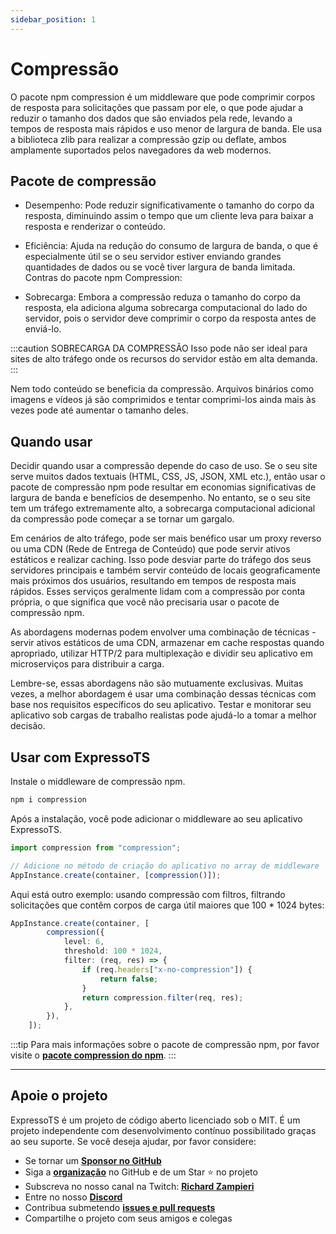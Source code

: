 ```yaml
---
sidebar_position: 1
---
```


# Compressão

O pacote npm compression é um middleware que pode comprimir corpos de resposta para solicitações que passam por ele, o que pode ajudar a reduzir o tamanho dos dados que são enviados pela rede, levando a tempos de resposta mais rápidos e uso menor de largura de banda. Ele usa a biblioteca zlib para realizar a compressão gzip ou deflate, ambos amplamente suportados pelos navegadores da web modernos.

## Pacote de compressão

- Desempenho: Pode reduzir significativamente o tamanho do corpo da resposta, diminuindo assim o tempo que um cliente leva para baixar a resposta e renderizar o conteúdo.

- Eficiência: Ajuda na redução do consumo de largura de banda, o que é especialmente útil se o seu servidor estiver enviando grandes quantidades de dados ou se você tiver largura de banda limitada.
Contras do pacote npm Compression:

- Sobrecarga: Embora a compressão reduza o tamanho do corpo da resposta, ela adiciona alguma sobrecarga computacional do lado do servidor, pois o servidor deve comprimir o corpo da resposta antes de enviá-lo.

:::caution SOBRECARGA DA COMPRESSÃO
Isso pode não ser ideal para sites de alto tráfego onde os recursos do servidor estão em alta demanda.
:::

Nem todo conteúdo se beneficia da compressão. Arquivos binários como imagens e vídeos já são comprimidos e tentar comprimi-los ainda mais às vezes pode até aumentar o tamanho deles.

## Quando usar

Decidir quando usar a compressão depende do caso de uso. Se o seu site serve muitos dados textuais (HTML, CSS, JS, JSON, XML etc.), então usar o pacote de compressão npm pode resultar em economias significativas de largura de banda e benefícios de desempenho. No entanto, se o seu site tem um tráfego extremamente alto, a sobrecarga computacional adicional da compressão pode começar a se tornar um gargalo.

Em cenários de alto tráfego, pode ser mais benéfico usar um proxy reverso ou uma CDN (Rede de Entrega de Conteúdo) que pode servir ativos estáticos e realizar caching. Isso pode desviar parte do tráfego dos seus servidores principais e também servir conteúdo de locais geograficamente mais próximos dos usuários, resultando em tempos de resposta mais rápidos. Esses serviços geralmente lidam com a compressão por conta própria, o que significa que você não precisaria usar o pacote de compressão npm.

As abordagens modernas podem envolver uma combinação de técnicas - servir ativos estáticos de uma CDN, armazenar em cache respostas quando apropriado, utilizar HTTP/2 para multiplexação e dividir seu aplicativo em microserviços para distribuir a carga.

Lembre-se, essas abordagens não são mutuamente exclusivas. Muitas vezes, a melhor abordagem é usar uma combinação dessas técnicas com base nos requisitos específicos do seu aplicativo. Testar e monitorar seu aplicativo sob cargas de trabalho realistas pode ajudá-lo a tomar a melhor decisão.

## Usar com ExpressoTS

Instale o middleware de compressão npm.

```bash
npm i compression
```

Após a instalação, você pode adicionar o middleware ao seu aplicativo ExpressoTS.

```typescript
import compression from "compression";

// Adicione no método de criação do aplicativo no array de middleware
AppInstance.create(container, [compression()]);
```

Aqui está outro exemplo: usando compressão com filtros, filtrando solicitações que contêm corpos de carga útil maiores que 100 * 1024 bytes:

```typescript
AppInstance.create(container, [
        compression({
            level: 6,
            threshold: 100 * 1024,
            filter: (req, res) => {
                if (req.headers["x-no-compression"]) {
                    return false;
                }
                return compression.filter(req, res);
            },
        }),
    ]);
```

:::tip
Para mais informações sobre o pacote de compressão npm, por favor visite o **[pacote compression do npm](https://www.npmjs.com/package/compression)**.
:::

---

## Apoie o projeto

ExpressoTS é um projeto de código aberto licenciado sob o MIT. É um projeto independente com desenvolvimento contínuo possibilitado graças ao seu suporte. Se você deseja ajudar, por favor considere:

- Se tornar um **[Sponsor no GitHub](https://github.com/sponsors/expressots)**
- Siga a **[organização](https://github.com/expressots)** no GitHub e de um Star ⭐ no projeto
- Subscreva no nosso canal na Twitch: **[Richard Zampieri](https://www.twitch.tv/richardzampieri)**
- Entre no nosso **[Discord](https://discord.com/invite/PyPJfGK)**
- Contribua submetendo **[issues e pull requests](https://github.com/expressots/expressots/issues/new/choose)**
- Compartilhe o projeto com seus amigos e colegas